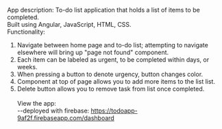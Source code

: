 App description:
To-do list application that holds a list of items to be completed.<br>
Built using Angular, JavaScript, HTML, CSS.<br>
Functionality:<br>
1. Navigate between home page and to-do list; attempting to navigate elsewhere will bring up "page not found" component.<br>
2. Each item can be labeled as urgent, to be completed within days, or weeks.<br>
3. When pressing a button to denote urgency, button changes color.<br>
4. Component at top of page allows you to add more items to the list list.<br>
5. Delete button allows you to remove task from list once completed.
<br><br>
View the app:<br>
--deployed with firebase: https://todoapp-9af2f.firebaseapp.com/dashboard
